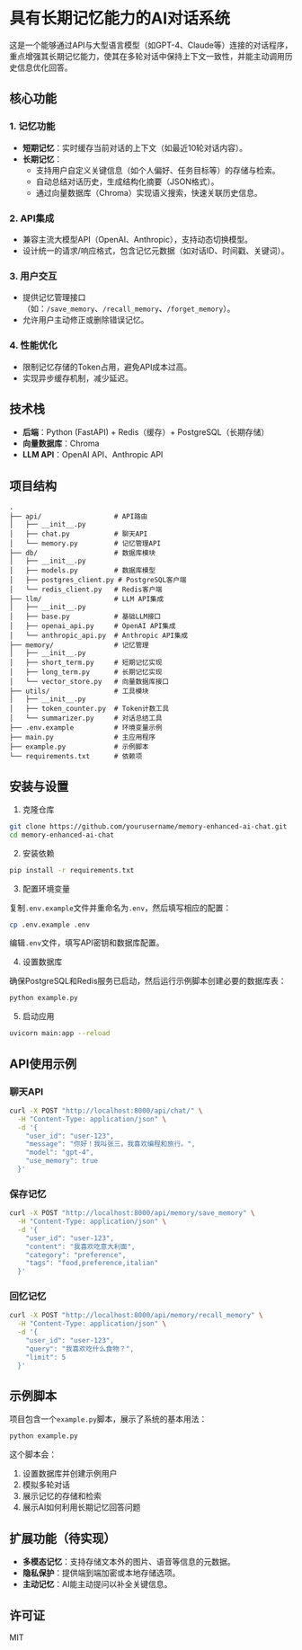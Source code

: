 # 具有长期记忆能力的AI对话系统

这是一个能够通过API与大型语言模型（如GPT-4、Claude等）连接的对话程序，重点增强其长期记忆能力，使其在多轮对话中保持上下文一致性，并能主动调用历史信息优化回答。

## 核心功能

### 1. 记忆功能

- **短期记忆**：实时缓存当前对话的上下文（如最近10轮对话内容）。
- **长期记忆**：
  - 支持用户自定义关键信息（如个人偏好、任务目标等）的存储与检索。
  - 自动总结对话历史，生成结构化摘要（JSON格式）。
  - 通过向量数据库（Chroma）实现语义搜索，快速关联历史信息。

### 2. API集成

- 兼容主流大模型API（OpenAI、Anthropic），支持动态切换模型。
- 设计统一的请求/响应格式，包含记忆元数据（如对话ID、时间戳、关键词）。

### 3. 用户交互

- 提供记忆管理接口（如：`/save_memory`、`/recall_memory`、`/forget_memory`）。
- 允许用户主动修正或删除错误记忆。

### 4. 性能优化

- 限制记忆存储的Token占用，避免API成本过高。
- 实现异步缓存机制，减少延迟。

## 技术栈

- **后端**：Python (FastAPI) + Redis（缓存）+ PostgreSQL（长期存储）
- **向量数据库**：Chroma
- **LLM API**：OpenAI API、Anthropic API

## 项目结构

```
.
├── api/                  # API路由
│   ├── __init__.py
│   ├── chat.py           # 聊天API
│   └── memory.py         # 记忆管理API
├── db/                   # 数据库模块
│   ├── __init__.py
│   ├── models.py         # 数据库模型
│   ├── postgres_client.py # PostgreSQL客户端
│   └── redis_client.py   # Redis客户端
├── llm/                  # LLM API集成
│   ├── __init__.py
│   ├── base.py           # 基础LLM接口
│   ├── openai_api.py     # OpenAI API集成
│   └── anthropic_api.py  # Anthropic API集成
├── memory/               # 记忆管理
│   ├── __init__.py
│   ├── short_term.py     # 短期记忆实现
│   ├── long_term.py      # 长期记忆实现
│   └── vector_store.py   # 向量数据库接口
├── utils/                # 工具模块
│   ├── __init__.py
│   ├── token_counter.py  # Token计数工具
│   └── summarizer.py     # 对话总结工具
├── .env.example          # 环境变量示例
├── main.py               # 主应用程序
├── example.py            # 示例脚本
└── requirements.txt      # 依赖项
```

## 安装与设置

1. 克隆仓库

```bash
git clone https://github.com/yourusername/memory-enhanced-ai-chat.git
cd memory-enhanced-ai-chat
```

2. 安装依赖

```bash
pip install -r requirements.txt
```

3. 配置环境变量

复制`.env.example`文件并重命名为`.env`，然后填写相应的配置：

```bash
cp .env.example .env
```

编辑`.env`文件，填写API密钥和数据库配置。

4. 设置数据库

确保PostgreSQL和Redis服务已启动，然后运行示例脚本创建必要的数据库表：

```bash
python example.py
```

5. 启动应用

```bash
uvicorn main:app --reload
```

## API使用示例

### 聊天API

```bash
curl -X POST "http://localhost:8000/api/chat/" \
  -H "Content-Type: application/json" \
  -d '{
    "user_id": "user-123",
    "message": "你好！我叫张三，我喜欢编程和旅行。",
    "model": "gpt-4",
    "use_memory": true
  }'
```

### 保存记忆

```bash
curl -X POST "http://localhost:8000/api/memory/save_memory" \
  -H "Content-Type: application/json" \
  -d '{
    "user_id": "user-123",
    "content": "我喜欢吃意大利面",
    "category": "preference",
    "tags": "food,preference,italian"
  }'
```

### 回忆记忆

```bash
curl -X POST "http://localhost:8000/api/memory/recall_memory" \
  -H "Content-Type: application/json" \
  -d '{
    "user_id": "user-123",
    "query": "我喜欢吃什么食物？",
    "limit": 5
  }'
```

## 示例脚本

项目包含一个`example.py`脚本，展示了系统的基本用法：

```bash
python example.py
```

这个脚本会：
1. 设置数据库并创建示例用户
2. 模拟多轮对话
3. 展示记忆的存储和检索
4. 展示AI如何利用长期记忆回答问题

## 扩展功能（待实现）

- **多模态记忆**：支持存储文本外的图片、语音等信息的元数据。
- **隐私保护**：提供端到端加密或本地存储选项。
- **主动记忆**：AI能主动提问以补全关键信息。

## 许可证

MIT